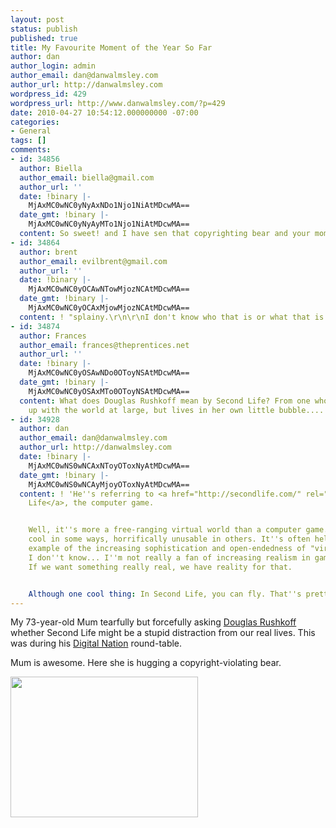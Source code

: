 ```yaml
---
layout: post
status: publish
published: true
title: My Favourite Moment of the Year So Far
author: dan
author_login: admin
author_email: dan@danwalmsley.com
author_url: http://danwalmsley.com
wordpress_id: 429
wordpress_url: http://www.danwalmsley.com/?p=429
date: 2010-04-27 10:54:12.000000000 -07:00
categories:
- General
tags: []
comments:
- id: 34856
  author: Biella
  author_email: biella@gmail.com
  author_url: ''
  date: !binary |-
    MjAxMC0wNC0yNyAxNDo1Njo1NiAtMDcwMA==
  date_gmt: !binary |-
    MjAxMC0wNC0yNyAyMTo1Njo1NiAtMDcwMA==
  content: So sweet! and I have sen that copyrighting bear and your mom rawks!
- id: 34864
  author: brent
  author_email: evilbrent@gmail.com
  author_url: ''
  date: !binary |-
    MjAxMC0wNC0yOCAwNTowMjozNCAtMDcwMA==
  date_gmt: !binary |-
    MjAxMC0wNC0yOCAxMjowMjozNCAtMDcwMA==
  content: ! "splainy.\r\n\r\nI don't know who that is or what that is."
- id: 34874
  author: Frances
  author_email: frances@theprentices.net
  author_url: ''
  date: !binary |-
    MjAxMC0wNC0yOSAwNDo0OToyNSAtMDcwMA==
  date_gmt: !binary |-
    MjAxMC0wNC0yOSAxMTo0OToyNSAtMDcwMA==
  content: What does Douglas Rushkoff mean by Second Life? From one who does not keep
    up with the world at large, but lives in her own little bubble....
- id: 34928
  author: dan
  author_email: dan@danwalmsley.com
  author_url: http://danwalmsley.com
  date: !binary |-
    MjAxMC0wNS0wNCAxNToyOToxNyAtMDcwMA==
  date_gmt: !binary |-
    MjAxMC0wNS0wNCAyMjoyOToxNyAtMDcwMA==
  content: ! 'He''s referring to <a href="http://secondlife.com/" rel="nofollow">Second
    Life</a>, the computer game.


    Well, it''s more a free-ranging virtual world than a computer game. It''s quite
    cool in some ways, horrifically unusable in others. It''s often held up as an
    example of the increasing sophistication and open-endedness of "virtual" experiences.
    I don''t know... I''m not really a fan of increasing realism in games any more.
    If we want something really real, we have reality for that.


    Although one cool thing: In Second Life, you can fly. That''s pretty awesome.'
---
```

My 73-year-old Mum tearfully but forcefully asking <a href="http://rushkoff.com/">Douglas Rushkoff</a> whether Second Life might be a stupid distraction from our real lives. This was during his <a href="http://pbsdigitalnation.org">Digital Nation</a> round-table.

Mum is awesome. Here she is hugging a copyright-violating bear.

<a href="http://www.danwalmsley.com/wp-content/uploads/2010/04/mum_and_bear.jpg"><img src="http://www.danwalmsley.com/wp-content/uploads/2010/04/mum_and_bear-300x225.jpg" alt="" title="mum_and_bear" width="300" height="225" class="aligncenter size-medium wp-image-430" /></a>
